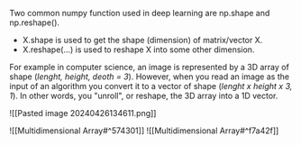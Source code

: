 Two common numpy function used in deep learning are np.shape and np.reshape().
- X.shape  is used to get the shape (dimension) of matrix/vector X.
- X.reshape(...) is used to reshape X into some other dimension.

For example in computer science, an image is represented by a 3D array of shape (*lenght, height, deoth = 3*). However, when you read an image as the input of an algorithm you convert it to a vector of shape (*lenght x height x 3, 1*). In other words, you "unroll", or reshape, the 3D array into a 1D vector.

![[Pasted image 20240426134611.png]]


![[Multidimensional Array#^574301]]
![[Multidimensional Array#^f7a42f]]